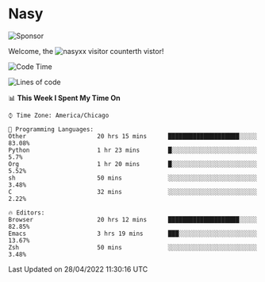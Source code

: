 # Nasy

<!--
<p align="center">
<img height="200" src="https://github-readme-stats.vercel.app/api?username=nasyxx&count_private=true&show_icons=true&theme=dracula&include_all_commits=true"/>
<img height="200" src="https://github-readme-stats.vercel.app/api/top-langs/?username=nasyxx&theme=dracula&hide=html,jupyter+notebook&count_private=true&show_icons=true"/>
</p>

  
----------------
-->

![Sponsor](https://img.shields.io/static/v1.svg?label=Sponsor&message=%E2%9D%A4&logo=GitHub&style=flat&color=pink)
 
Welcome, the ![nasyxx visitor counter](https://count.getloli.com/get/@nasyxx?theme=rule34)th vistor!
 
<!--START_SECTION:waka-->
![Code Time](http://img.shields.io/badge/Code%20Time-2%2C289%20hrs%2034%20mins-blue)

![Lines of code](https://img.shields.io/badge/From%20Hello%20World%20I%27ve%20Written-5%20Million%20lines%20of%20code-blue)

📊 **This Week I Spent My Time On** 

```text
⌚︎ Time Zone: America/Chicago

💬 Programming Languages: 
Other                    20 hrs 15 mins      ████████████████████░░░░░   83.08% 
Python                   1 hr 23 mins        █░░░░░░░░░░░░░░░░░░░░░░░░   5.7% 
Org                      1 hr 20 mins        █░░░░░░░░░░░░░░░░░░░░░░░░   5.52% 
sh                       50 mins             ░░░░░░░░░░░░░░░░░░░░░░░░░   3.48% 
C                        32 mins             ░░░░░░░░░░░░░░░░░░░░░░░░░   2.22%

🔥 Editors: 
Browser                  20 hrs 12 mins      ████████████████████░░░░░   82.85% 
Emacs                    3 hrs 19 mins       ███░░░░░░░░░░░░░░░░░░░░░░   13.67% 
Zsh                      50 mins             ░░░░░░░░░░░░░░░░░░░░░░░░░   3.48%

```


 Last Updated on 28/04/2022 11:30:16 UTC
<!--END_SECTION:waka-->

<!-- ![visitors](https://visitor-badge.laobi.icu/badge?page_id=nasyxx.nasyxx) -->
